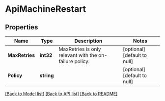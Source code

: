 # ApiMachineRestart

## Properties
Name | Type | Description | Notes
------------ | ------------- | ------------- | -------------
**MaxRetries** | **int32** | MaxRetries is only relevant with the on-failure policy. | [optional] [default to null]
**Policy** | **string** |  | [optional] [default to null]

[[Back to Model list]](../README.md#documentation-for-models) [[Back to API list]](../README.md#documentation-for-api-endpoints) [[Back to README]](../README.md)

